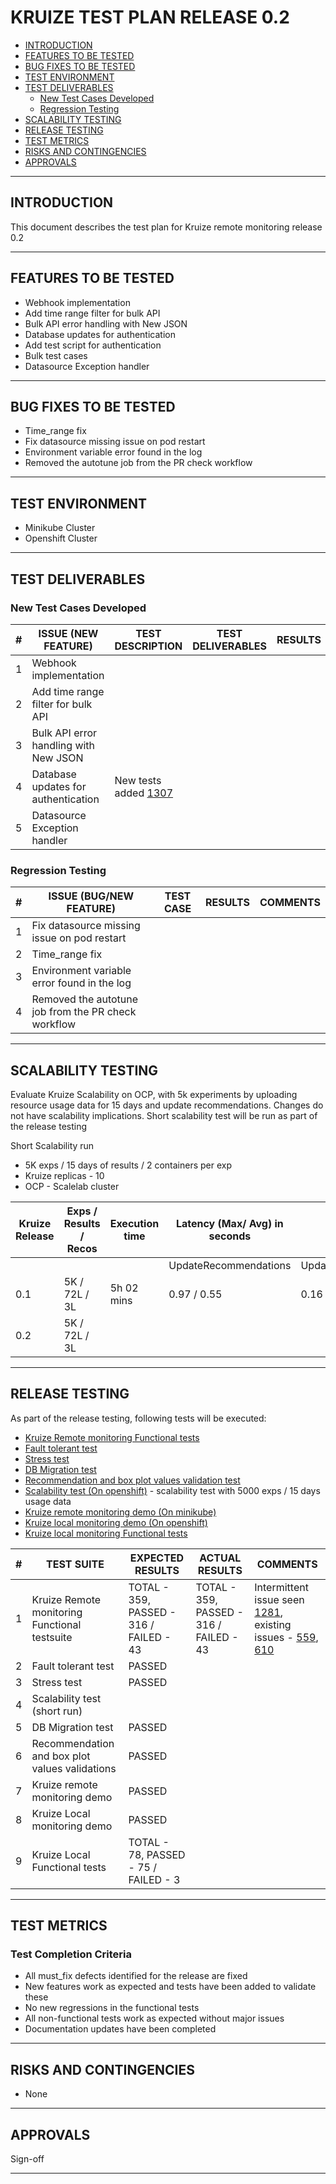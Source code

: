 # KRUIZE TEST PLAN RELEASE 0.2

- [INTRODUCTION](#introduction)
- [FEATURES TO BE TESTED](#features-to-be-tested)
- [BUG FIXES TO BE TESTED](#bug-fixes-to-be-tested)
- [TEST ENVIRONMENT](#test-environment)
- [TEST DELIVERABLES](#test-deliverables)
    - [New Test Cases Developed](#new-test-cases-developed)
    - [Regression Testing](#regresion-testing)
- [SCALABILITY TESTING](#scalability-testing)
- [RELEASE TESTING](#release-testing)
- [TEST METRICS](#test-metrics)
- [RISKS AND CONTINGENCIES](#risks-and-contingencies)
- [APPROVALS](#approvals)

-----

## INTRODUCTION

This document describes the test plan for Kruize remote monitoring release 0.2

----

## FEATURES TO BE TESTED

* Webhook implementation
* Add time range filter for bulk API
* Bulk API error handling with New JSON
* Database updates for authentication 
* Add test script for authentication 
* Bulk test cases 
* Datasource Exception handler


------

## BUG FIXES TO BE TESTED

* Time_range fix
* Fix datasource missing issue on pod restart
* Environment variable error found in the log
* Removed the autotune job from the PR check workflow

---

## TEST ENVIRONMENT

* Minikube Cluster
* Openshift Cluster

---

## TEST DELIVERABLES

### New Test Cases Developed

| # | ISSUE (NEW FEATURE)                   | TEST DESCRIPTION                                                     | TEST DELIVERABLES | RESULTS | COMMENTS |
|---|---------------------------------------|----------------------------------------------------------------------|-------------------|---------|----------|
| 1 | Webhook implementation                |                                                                      |                   |         |          |
| 2 | Add time range filter for bulk API    |                                                                      |                   |         |          |
| 3 | Bulk API error handling with New JSON |                                                                      |                   |         |
| 4 | Database updates for authentication   | New tests added [1307](https://github.com/kruize/autotune/pull/1307) |                   |         |          |
| 5 | Datasource Exception handler          |                                                                      |                   |         |          |


### Regression Testing

| # | ISSUE (BUG/NEW FEATURE)                             | TEST CASE | RESULTS | COMMENTS |
|---|-----------------------------------------------------|-----------|---------|----------|
| 1 | Fix datasource missing issue on pod restart         |           |         |          | 
| 2 | Time_range fix                                      |           |         |          |
| 3 | Environment variable error found in the log         |           |         |          |
| 4 | Removed the autotune job from the PR check workflow |           |         |          |

---

## SCALABILITY TESTING

Evaluate Kruize Scalability on OCP, with 5k experiments by uploading resource usage data for 15 days and update recommendations.
Changes do not have scalability implications. Short scalability test will be run as part of the release testing

Short Scalability run
- 5K exps / 15 days of results / 2 containers per exp
- Kruize replicas - 10
- OCP - Scalelab cluster

| Kruize Release | Exps / Results / Recos | Execution time | Latency (Max/ Avg) in seconds |               |                      | Postgres DB size(MB) | Kruize Max CPU | Kruize Max Memory (GB) |
|----------------|------------------------|----------------|-------------------------------|---------------|----------------------|----------------------|----------------|------------------------|
|                |                        |                | UpdateRecommendations         | UpdateResults | LoadResultsByExpName |                      |                |                        |
| 0.1            | 5K / 72L / 3L          | 5h 02 mins     | 0.97 / 0.55                   | 0.16 / 0.14   | 0.52 / 0.36          | 21757                | 7.3            | 33.67                  |
| 0.2            | 5K / 72L / 3L          |                |                               |               |                      |                      |                |                        |

----
## RELEASE TESTING

As part of the release testing, following tests will be executed:
- [Kruize Remote monitoring Functional tests](/tests/scripts/remote_monitoring_tests/Remote_monitoring_tests.md)
- [Fault tolerant test](/tests/scripts/remote_monitoring_tests/fault_tolerant_tests.md)
- [Stress test](/tests/scripts/remote_monitoring_tests/README.md)
- [DB Migration test](/tests/scripts/remote_monitoring_tests/db_migration_test.md)
- [Recommendation and box plot values validation test](https://github.com/kruize/kruize-demos/blob/main/monitoring/remote_monitoring_demo/recommendations_infra_demo/README.md)
- [Scalability test (On openshift)](/tests/scripts/remote_monitoring_tests/scalability_test.md) - scalability test with 5000 exps / 15 days usage data
- [Kruize remote monitoring demo (On minikube)](https://github.com/kruize/kruize-demos/blob/main/monitoring/remote_monitoring_demo/README.md)
- [Kruize local monitoring demo (On openshift)](https://github.com/kruize/kruize-demos/blob/main/monitoring/local_monitoring_demo)
- [Kruize local monitoring Functional tests](/tests/scripts/local_monitoring_tests/Local_monitoring_tests.md)


| # | TEST SUITE                                     | EXPECTED RESULTS                        | ACTUAL RESULTS                          | COMMENTS                                                                                                                                                                                                     |
|---|------------------------------------------------|-----------------------------------------|-----------------------------------------|--------------------------------------------------------------------------------------------------------------------------------------------------------------------------------------------------------------| 
| 1 | Kruize Remote monitoring Functional testsuite  | TOTAL - 359, PASSED - 316 / FAILED - 43 | TOTAL - 359, PASSED - 316 / FAILED - 43 | Intermittent issue seen [1281](https://github.com/kruize/autotune/issues/1281), existing issues - [559](https://github.com/kruize/autotune/issues/559), [610](https://github.com/kruize/autotune/issues/610) |
| 2 | Fault tolerant test                            | PASSED                                  |                                         |                                                                                                                                                                                                              |
| 3 | Stress test                                    | PASSED                                  |                                         |                                                                                                                                                                                                              |
| 4 | Scalability test (short run)                   |                                         |                                         |                                                                                                                                                                                                              |
| 5 | DB Migration test                              | PASSED                                  |                                         |                                                                                                                                                                                                              |
| 6 | Recommendation and box plot values validations | PASSED                                  |                                         |                                                                                                                                                                                                              |
| 7 | Kruize remote monitoring demo                  | PASSED                                  |                                         |                                                                                                                                                                                                              |
| 8 | Kruize Local monitoring demo                   | PASSED                                  |                                         |                                                                                                                                                                                                              |
| 9 | Kruize Local Functional tests                  | TOTAL - 78, PASSED - 75 / FAILED - 3    |                                         |                                                                                                                                                                                                              |

---

## TEST METRICS

### Test Completion Criteria

* All must_fix defects identified for the release are fixed
* New features work as expected and tests have been added to validate these
* No new regressions in the functional tests
* All non-functional tests work as expected without major issues
* Documentation updates have been completed

----

## RISKS AND CONTINGENCIES

* None

----
## APPROVALS

Sign-off

----

